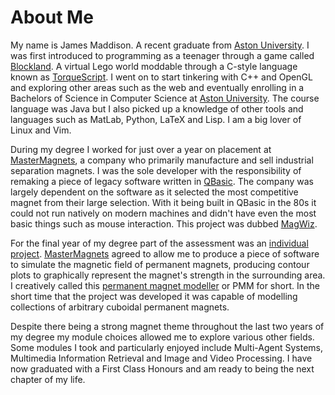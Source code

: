 # About Me

My name is James Maddison. A recent graduate from [Aston University][]. I was
first introduced to programming as a teenager through a game called
[Blockland][]. A virtual Lego world moddable through a C-style language known as
[TorqueScript][]. I went on to start tinkering with C++ and OpenGL and exploring
other areas such as the web and eventually enrolling in a Bachelors of Science
in Computer Science at [Aston University][]. The course language was Java but
I also picked up a knowledge of other tools and languages such as MatLab,
Python, LaTeX and Lisp. I am a big lover of Linux and Vim.

During my degree I worked for just over a year on placement at
[MasterMagnets][], a company who primarily manufacture and sell industrial
separation magnets. I was the sole developer with the responsibility of remaking
a piece of legacy software written in [QBasic][]. The company was largely
dependent on the software as it selected the most competitive magnet from their
large selection. With it being built in QBasic in the 80s it could not run
natively on modern machines and didn't have even the most basic things such as
mouse interaction. This project was dubbed [MagWiz][].

For the final year of my degree part of the assessment was an [individual
project][1]. [MasterMagnets][] agreed to allow me to produce a piece of software
to simulate the magnetic field of permanent magnets, producing contour plots
to graphically represent the magnet's strength in the surrounding area.
I creatively called this [permanent magnet modeller][1] or PMM for short. In the
short time that the project was developed it was capable of modelling
collections of arbitrary cuboidal permanent magnets.

Despite there being a strong magnet theme throughout the last two years of my
degree my module choices allowed me to explore various other fields. Some
modules I took and particularly enjoyed include Multi-Agent Systems, Multimedia
Information Retrieval and Image and Video Processing. I have now graduated with
a First Class Honours and am ready to being the next chapter of my life.

[Aston University]: http://www.aston.ac.uk
[Blockland]: http://www.blockland.us
[TorqueScript]: https://en.wikipedia.org/wiki/TorqueScript
[QBasic]: https://en.wikipedia.org/wiki/QBasic
[MasterMagnets]: http://www.mastermagnets.com
[MagWiz]: magwiz.html
[1]: pmm.html
